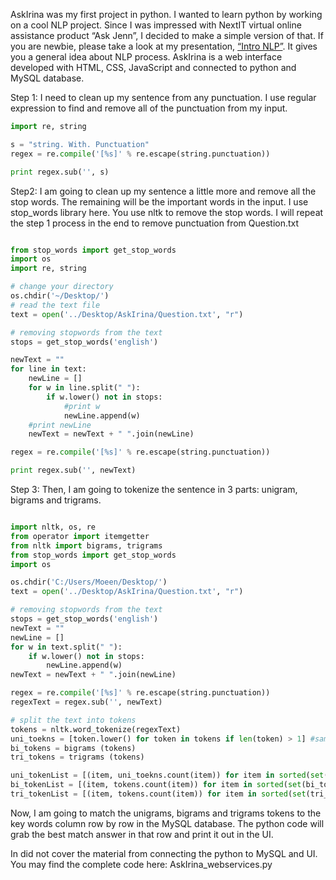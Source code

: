 AskIrina was my first project in python. I wanted to learn python by working on a cool NLP project. Since I was impressed with NextIT virtual online assistance product “Ask Jenn”, I decided to make a simple version of that.  If you are newbie, please take a look at my presentation, [“Intro NLP”]( https://goo.gl/JFwyTJ). It gives you a general idea about NLP process. AskIrina is a web interface developed with HTML, CSS, JavaScript and connected to python and MySQL database. 

Step 1:  I need to clean up my sentence from any punctuation. I use regular expression to find and remove all of the punctuation from my input.

```python
import re, string

s = "string. With. Punctuation"
regex = re.compile('[%s]' % re.escape(string.punctuation))

print regex.sub('', s)
```

Step2: I am going to clean up my sentence a little more and remove all the stop words. The remaining will be the important words in the input. I use stop_words library here. You use nltk to remove the stop words. I will repeat the step 1 process in the end to remove punctuation from Question.txt

```python

from stop_words import get_stop_words
import os
import re, string

# change your directory
os.chdir('~/Desktop/')
# read the text file
text = open('../Desktop/AskIrina/Question.txt', "r")

# removing stopwords from the text
stops = get_stop_words('english')

newText = ""
for line in text:
    newLine = []
    for w in line.split(" "):
        if w.lower() not in stops:
            #print w
            newLine.append(w)
    #print newLine
    newText = newText + " ".join(newLine)

regex = re.compile('[%s]' % re.escape(string.punctuation))

print regex.sub('', newText)
```

Step 3: Then, I am going to tokenize the sentence in 3 parts: unigram, bigrams and trigrams.

```python

import nltk, os, re
from operator import itemgetter
from nltk import bigrams, trigrams
from stop_words import get_stop_words
import os

os.chdir('C:/Users/Moeen/Desktop/')
text = open('../Desktop/AskIrina/Question.txt', "r")

# removing stopwords from the text
stops = get_stop_words('english')
newText = ""
newLine = []
for w in text.split(" "):
	if w.lower() not in stops:
		newLine.append(w)
newText = newText + " ".join(newLine)

regex = re.compile('[%s]' % re.escape(string.punctuation))
regexText = regex.sub('', newText)

# split the text into tokens
tokens = nltk.word_tokenize(regexText)
uni_toekns = [token.lower() for token in tokens if len(token) > 1] #same as unigrams
bi_tokens = bigrams (tokens)
tri_tokens = trigrams (tokens)

uni_tokenList = [(item, uni_toekns.count(item)) for item in sorted(set(uni_toekns))] 
bi_tokenList = [(item, tokens.count(item)) for item in sorted(set(bi_tokens))] 
tri_tokenList = [(item, tokens.count(item)) for item in sorted(set(tri_tokens))]
```
Now, I am going to match the unigrams, bigrams and trigrams tokens to the key words column row by row in the MySQL database. The python code will grab the best match answer in that row and print it out in the UI. 

In did not cover the material from connecting the python to MySQL and UI. You may find the complete code here: AskIrina_webservices.py
